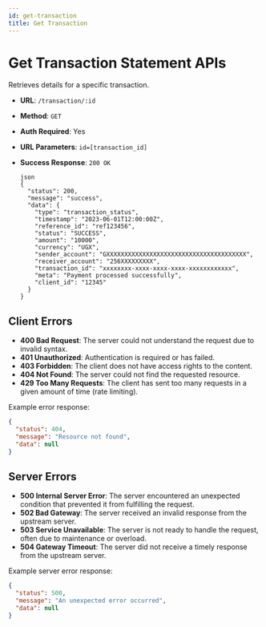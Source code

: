 ```yaml
---
id: get-transaction
title: Get Transaction
---
```


# Get Transaction Statement APIs

Retrieves details for a specific transaction.

- **URL**: `/transaction/:id`
- **Method**: `GET`
- **Auth Required**: Yes
- **URL Parameters**: `id=[transaction_id]`
- **Success Response**: `200 OK`
  
  ```
  json
  {
    "status": 200,
    "message": "success",
    "data": {
      "type": "transaction_status",
      "timestamp": "2023-06-01T12:00:00Z",
      "reference_id": "ref123456",
      "status": "SUCCESS",
      "amount": "10000",
      "currency": "UGX",
      "sender_account": "GXXXXXXXXXXXXXXXXXXXXXXXXXXXXXXXXXXXXXXX",
      "receiver_account": "256XXXXXXXXX",
      "transaction_id": "xxxxxxxx-xxxx-xxxx-xxxx-xxxxxxxxxxxx",
      "meta": "Payment processed successfully",
      "client_id": "12345"
    }
  }
  ```


## Client Errors

- **400 Bad Request**: The server could not understand the request due to invalid syntax.
- **401 Unauthorized**: Authentication is required or has failed.
- **403 Forbidden**: The client does not have access rights to the content.
- **404 Not Found**: The server could not find the requested resource.
- **429 Too Many Requests**: The client has sent too many requests in a given amount of time (rate limiting).

Example error response:

```json
{
  "status": 404,
  "message": "Resource not found",
  "data": null
}
```

## Server Errors

- **500 Internal Server Error**: The server encountered an unexpected condition that prevented it from fulfilling the request.
- **502 Bad Gateway**: The server received an invalid response from the upstream server.
- **503 Service Unavailable**: The server is not ready to handle the request, often due to maintenance or overload.
- **504 Gateway Timeout**: The server did not receive a timely response from the upstream server.

Example server error response:

```json
{
  "status": 500,
  "message": "An unexpected error occurred",
  "data": null
}
```